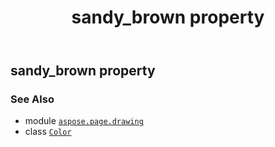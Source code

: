 ﻿---
title: sandy_brown property
second_title: Aspose.Page for Python via .NET API References
description: 
type: docs
weight: 1360
url: /python-net/aspose.page.drawing/color/sandy_brown/
is_root: false
---

## sandy_brown property


### See Also
* module [`aspose.page.drawing`](../../)
* class [`Color`](/page/python-net/aspose.page.drawing/color)
